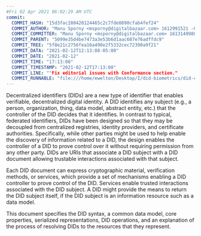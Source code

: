 ```yaml
---
#Fri 02 Apr 2021 06:02:29 AM UTC
commit:
  COMMIT_HASH: "15d3fac280420124465c2c7fde0890cfab4fef24"
  COMMIT_AUTHOR: "Manu Sporny <msporny@digitalbazaar.com> 1612991521 -0500"
  COMMIT_COMMITTER: "Manu Sporny <msporny@digitalbazaar.com> 1613149988 -0500"
  COMMIT_PARENT: "5099e35d4be7473a3e53b6d1aac687e76adffdc9"
  COMMIT_TREE: "5f8e21c2756fea16a490e2f5332cec72390a9f21"
  COMMIT_DATA: "2021-02-12T12:13:08-05:00"
  COMMIT_DATE: "2021-02-12"
  COMMIT_TIME: "17:13:08"
  COMMIT_TIMESTAMP: "2021-02-12T17:13:08"
  COMMIT_LINE: ""Fix editorial issues with Conformance section."
  COMMIT_RUNNABLE: "file:///home/ewelton/Desktop/I/did-biometrics/did-core-dataset/analysis/gitinfo/15d3fac280420124465c2c7fde0890cfab4fef24/snapshot/index.html"
---
```


<section id="abstract">
<p>
<a>Decentralized identifiers</a> (DIDs) are a new type of identifier that
enables verifiable, decentralized digital identity. A <a>DID</a> identifies any
subject (e.g., a person, organization, thing, data model, abstract entity, etc.)
that the controller of the <a>DID</a> decides that it identifies. In contrast to
typical, federated identifiers, <a>DIDs</a> have been designed so that they may
be decoupled from centralized registries, identity providers, and certificate
authorities. Specifically, while other parties might be used to help enable the
discovery of information related to a <a>DID</a>, the design enables the
controller of a <a>DID</a> to prove control over it without requiring permission
from any other party. <a>DIDs</a> are <a>URIs</a> that associate a <a>DID
subject</a> with a <a>DID document</a> allowing trustable interactions
associated with that subject.
    </p>
<p>
Each <a>DID document</a> can express cryptographic material, <a>verification
methods</a>, or <a>services</a>, which provide a set of mechanisms enabling a
<a>DID controller</a> to prove control of the <a>DID</a>. <a>Services</a> enable
trusted interactions associated with the <a>DID subject</a>. A <a>DID</a> might
provide the means to return the <a>DID subject</a> itself, if the <a>DID
subject</a> is an information resource such as a data model.
    </p>
<p>
This document specifies the DID syntax, a common data model, core properties,
serialized representations, DID operations, and an explanation of the process
of resolving DIDs to the resources that they represent.
    </p>
</section>
